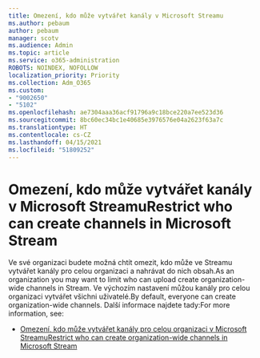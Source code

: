 ```yaml
---
title: Omezení, kdo může vytvářet kanály v Microsoft Streamu
ms.author: pebaum
author: pebaum
manager: scotv
ms.audience: Admin
ms.topic: article
ms.service: o365-administration
ROBOTS: NOINDEX, NOFOLLOW
localization_priority: Priority
ms.collection: Adm_O365
ms.custom:
- "9002650"
- "5102"
ms.openlocfilehash: ae7304aaa36acf91796a9c18bce220a7ee523d36
ms.sourcegitcommit: 8bc60ec34bc1e40685e3976576e04a2623f63a7c
ms.translationtype: HT
ms.contentlocale: cs-CZ
ms.lasthandoff: 04/15/2021
ms.locfileid: "51809252"
---
```

# <a name="restrict-who-can-create-channels-in-microsoft-stream"></a><span data-ttu-id="21ae3-102">Omezení, kdo může vytvářet kanály v Microsoft Streamu</span><span class="sxs-lookup"><span data-stu-id="21ae3-102">Restrict who can create channels in Microsoft Stream</span></span>

<span data-ttu-id="21ae3-103">Ve své organizaci budete možná chtít omezit, kdo může ve Streamu vytvářet kanály pro celou organizaci a nahrávat do nich obsah.</span><span class="sxs-lookup"><span data-stu-id="21ae3-103">As an organization you may want to limit who can upload create organization-wide channels in Stream.</span></span> <span data-ttu-id="21ae3-104">Ve výchozím nastavení můžou kanály pro celou organizaci vytvářet všichni uživatelé.</span><span class="sxs-lookup"><span data-stu-id="21ae3-104">By default, everyone can create organization-wide channels.</span></span> <span data-ttu-id="21ae3-105">Další informace najdete tady:</span><span class="sxs-lookup"><span data-stu-id="21ae3-105">For more information, see:</span></span>

- [<span data-ttu-id="21ae3-106">Omezení, kdo může vytvářet kanály pro celou organizaci v Microsoft Streamu</span><span class="sxs-lookup"><span data-stu-id="21ae3-106">Restrict who can create organization-wide channels in Microsoft Stream</span></span>](https://docs.microsoft.com/stream/restrict-companywide-channels)
